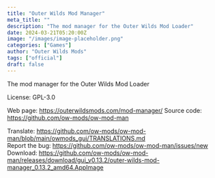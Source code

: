 ```yaml
---
title: "Outer Wilds Mod Manager"
meta_title: ""
description: "The mod manager for the Outer Wilds Mod Loader"
date: 2024-03-21T05:20:00Z
image: "/images/image-placeholder.png"
categories: ["Games"]
author: "Outer Wilds Mods"
tags: ["official"]
draft: false
---
```


The mod manager for the Outer Wilds Mod Loader

License: GPL-3.0

Web page: https://outerwildsmods.com/mod-manager/
Source code: https://github.com/ow-mods/ow-mod-man

Translate: https://github.com/ow-mods/ow-mod-man/blob/main/owmods_gui/TRANSLATIONS.md  
Report the bug: https://github.com/ow-mods/ow-mod-man/issues/new  
Download: https://github.com/ow-mods/ow-mod-man/releases/download/gui_v0.13.2/outer-wilds-mod-manager_0.13.2_amd64.AppImage

